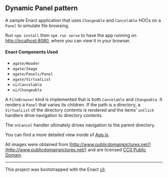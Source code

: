 ## Dynamic Panel pattern

A sample Enact application that uses `Changeable` and `Cancelable` HOCs on a `Panel` to simulate file browsing.

Run `npm install` then `npm run serve` to have the app running on [http://localhost:8080](http://localhost:8080), where you can view it in your browser.

#### Enact Components Used
- `agate/Header`
- `agate/Image`
- `agate/Panels/Panel`
- `agate/VirtualList`
- `ui/Cancelable`
- `ui/Changeable`

A `FileBrowser` kind is implemented that is both `Cancelable` and `Changeable`.  It renders a `Panel` that varies its children.  If the path is a directory, a `VirtualList` of the directory contents is rendered and the items' `onClick` handlers drive navigation to directory contents.

The `onCancel` handler ultimately drives navigation to the parent directory.

You can find a more detailed view inside of [App.js](src/App/App.js).

All images were obtained from [http://www.publicdomainpictures.net/](http://www.publicdomainpictures.net/) and are licensed [CC0 Public Domain](https://creativecommons.org/publicdomain/zero/1.0/).

---

This project was bootstrapped with the Enact [cli](https://github.com/enactjs/cli).
